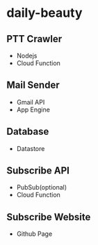 # daily-beauty

## PTT Crawler

- Nodejs
- Cloud Function

## Mail Sender

- Gmail API
- App Engine

## Database

- Datastore

## Subscribe API

- PubSub(optional)
- Cloud Function

## Subscribe Website

- Github Page
